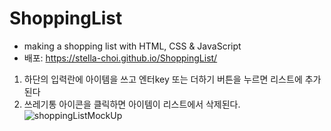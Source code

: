 # ShoppingList

* making a shopping list with HTML, CSS & JavaScript
* 배포: https://stella-choi.github.io/ShoppingList/

1. 하단의 입력란에 아이템을 쓰고 엔터key 또는 더하기 버튼을 누르면 리스트에 추가된다
2. 쓰레기통 아이콘을 클릭하면 아이템이 리스트에서 삭제된다.
![shoppingListMockUp](https://user-images.githubusercontent.com/111262557/189820733-e9fff24e-6d2e-4991-9f2f-092580a1bfed.jpg)
